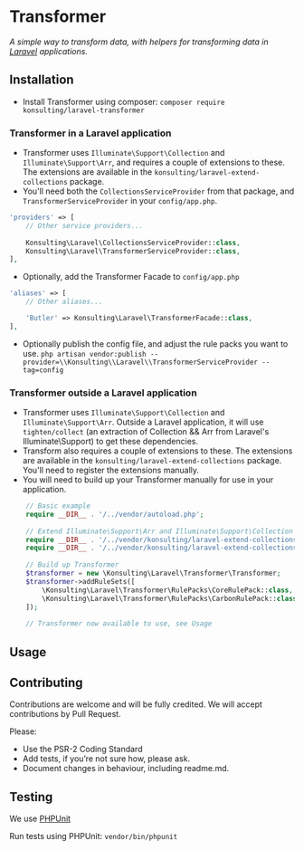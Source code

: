 # Transformer

*A simple way to transform data, with helpers for transforming data in [Laravel](https://laravel.com) applications.*

## Installation

* Install Transformer using composer: `composer require konsulting/laravel-transformer`

### Transformer in a Laravel application
* Transformer uses `Illuminate\Support\Collection` and `Illuminate\Support\Arr`, and requires a couple of extensions to these. 
The extensions are available in the `konsulting/laravel-extend-collections` package.
* You'll need both the `CollectionsServiceProvider` from that package, and `TransformerServiceProvider` in your `config/app.php`.
```php
'providers' => [
    // Other service providers...
    
    Konsulting\Laravel\CollectionsServiceProvider::class,
    Konsulting\Laravel\TransformerServiceProvider::class,
],	
```

* Optionally, add the Transformer Facade to `config/app.php`

```php
'aliases' => [
    // Other aliases...

    'Butler' => Konsulting\Laravel\TransformerFacade::class,
],

```

* Optionally publish the config file, and adjust the rule packs you want to use. 
`php artisan vendor:publish --provider=\\Konsulting\\Laravel\\TransformerServiceProvider --tag=config`

### Transformer outside a Laravel application
* Transformer uses `Illuminate\Support\Collection` and `Illuminate\Support\Arr`. Outside a Laravel application, 
it will use `tighten/collect` (an extraction of Collection && Arr from Laravel's Illuminate\Support) to get these dependencies.
* Transform also requires a couple of extensions to these. The extensions are available in the 
`konsulting/laravel-extend-collections` package. You'll need to register the extensions manually. 
* You will need to build up your Transformer manually for use in your application.

```php
    // Basic example
    require __DIR__ . '/../vendor/autoload.php';
    
    // Extend Illuminate\Support\Arr and Illuminate\Support\Collection
    require __DIR__ . '/../vendor/konsulting/laravel-extend-collections/src/arr_macros.php';
    require __DIR__ . '/../vendor/konsulting/laravel-extend-collections/src/collection_macros.php';
    
    // Build up Transformer
    $transformer = new \Konsulting\Laravel\Transformer\Transformer;
    $transformer->addRuleSets([
        \Konsulting\Laravel\Transformer\RulePacks\CoreRulePack::class,
        \Konsulting\Laravel\Transformer\RulePacks\CarbonRulePack::class,
    ]);
    
    // Transformer now available to use, see Usage
```

## Usage

## Contributing

Contributions are welcome and will be fully credited. We will accept contributions by Pull Request. 

Please:

* Use the PSR-2 Coding Standard
* Add tests, if you’re not sure how, please ask.
* Document changes in behaviour, including readme.md.

## Testing
We use [PHPUnit](https://phpunit.de)

Run tests using PHPUnit: `vendor/bin/phpunit`
